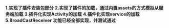 **1.实现了插件安装包部分**
**2.实现了插件的加载，通过内置assets的方式模拟从服务端加载**
**3.插件化实现Activity的加载**
**4.插件化实现service的加载**
**5.BroadCastReceiver**
**功能已经全部实现，并测试通过**